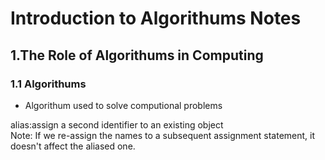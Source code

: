 # Introduction to  Algorithums Notes  
## 1.The Role of Algorithums in Computing  
### 1.1 Algorithums
- Algorithum used to solve computional problems  



alias:assign a second identifier to an existing object  
Note: If we re-assign the names to a subsequent assignment statement, it doesn't affect the aliased one.   

